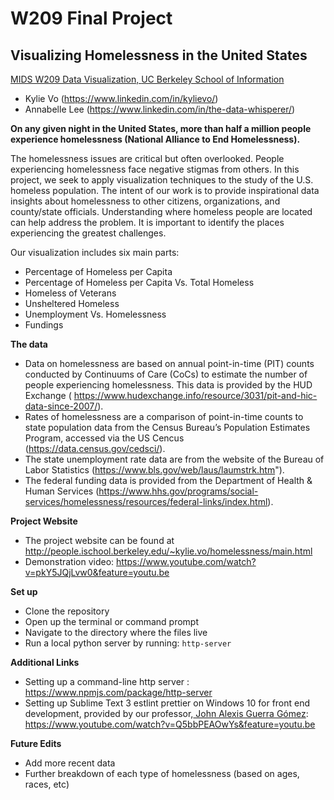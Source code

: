 # W209 Final Project
## Visualizing Homelessness in the United States 

[MIDS W209 Data Visualization, ](https://www.ischool.berkeley.edu/courses/datasci/209)
[UC Berkeley School of Information](http://www.ischool.berkeley.edu/)

* Kylie Vo (https://www.linkedin.com/in/kylievo/)
* Annabelle Lee (https://www.linkedin.com/in/the-data-whisperer/)

<b>On any given night in the United States, more than half a million people experience homelessness (National Alliance to End Homelessness).</b><br> 

The homelessness issues are critical but often overlooked. People experiencing homelessness face negative stigmas from others. In this project, we seek to apply visualization techniques to the study of the U.S. homeless population. The intent of our work is to provide inspirational data insights about homelessness to other citizens, organizations, and county/state officials. Understanding where homeless people are located can help address the problem. It is important to identify the places experiencing the greatest challenges.

Our visualization includes six main parts:
* Percentage of Homeless per Capita
* Percentage of Homeless per Capita Vs. Total Homeless
* Homeless of Veterans
* Unsheltered Homeless
* Unemployment Vs. Homelessness
* Fundings


<b>The data </b><br>

* Data on homelessness are based on annual point-in-time (PIT) counts conducted by Continuums of Care (CoCs) to estimate the number of people experiencing homelessness. This data is provided by the HUD Exchange ( https://www.hudexchange.info/resource/3031/pit-and-hic-data-since-2007/).
* Rates of homelessness are a comparison of point-in-time counts to state population data from the Census Bureau’s Population Estimates Program, accessed via the US Cencus (https://data.census.gov/cedsci/).    
* The state unemployment rate data are from the website of the Bureau of Labor Statistics (https://www.bls.gov/web/laus/laumstrk.htm").
* The federal funding data is provided from the Department of Health & Human Services (https://www.hhs.gov/programs/social-services/homelessness/resources/federal-links/index.html).

<b>Project Website</b><br>

* The project website can be found at <a href="http://people.ischool.berkeley.edu/~kylie.vo/homelessness/main.html" target="_blank">http://people.ischool.berkeley.edu/~kylie.vo/homelessness/main.html</a>
* Demonstration video: https://www.youtube.com/watch?v=pkY5JQjLvw0&feature=youtu.be

<b>Set up</b><br>

* Clone the repository
* Open up the terminal or command prompt
* Navigate to the directory where the files live
* Run a local python server by running: `http-server`

<b>Additional Links</b><br>

* Setting up a command-line http server : https://www.npmjs.com/package/http-server
* Setting up Sublime Text 3 estlint prettier on Windows 10 for front end development, provided by our professor,<a href="https://johnguerra.co/"> John Alexis Guerra Gómez</a>: https://www.youtube.com/watch?v=Q5bbPEAOwYs&feature=youtu.be

<b>Future Edits</b><br>

* Add more recent data
* Further breakdown of each type of homelessness (based on ages, races, etc)
